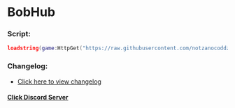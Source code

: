 # BobHub

### Script:
```lua
loadstring(game:HttpGet("https://raw.githubusercontent.com/notzanocoddz4/BobHub/main/main.lua"))()
```
### Changelog:
- [Click here to view changelog](https://github.com/notzanocoddz4/BobHub/blob/main/CHANGELOG.md)

#### [Click Discord Server](https://discord.gg/zr575byvYK)